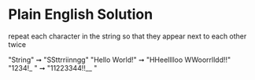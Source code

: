 # Plain English Solution
repeat each character in the string so that they appear next to each other twice

"String" ➞ "SSttrriinngg"
"Hello World!" ➞ "HHeelllloo  WWoorrlldd!!"
"1234!_ " ➞ "11223344!!__  "
